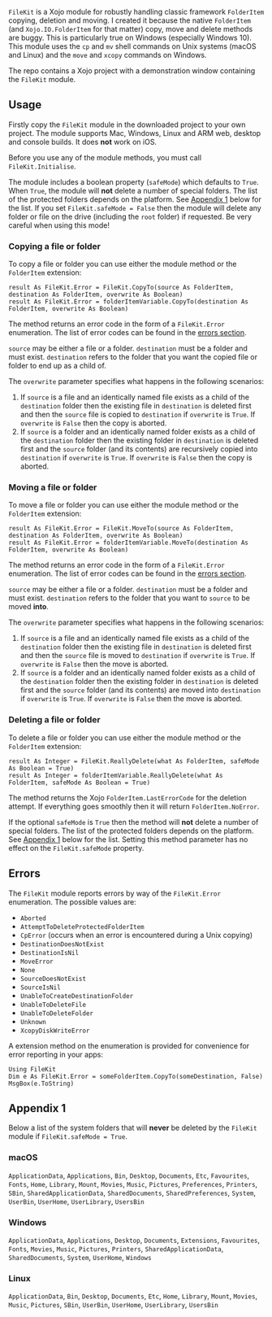 `FileKit` is a Xojo module for robustly handling classic framework `FolderItem` copying, deletion and moving. I created it because the native `FolderItem` (and `Xojo.IO.FolderItem` for that matter) copy, move and delete methods are buggy. This is particularly true on Windows (especially Windows 10).  This module uses the `cp` and `mv` shell commands on Unix systems (macOS and Linux) and the `move` and `xcopy` commands on Windows.

The repo contains a Xojo project with a demonstration window containing the `FileKit` module.

## Usage
Firstly copy the `FileKit` module in the downloaded project to your own project. The module supports Mac, Windows, Linux and ARM web, desktop and console builds. It does **not** work on iOS.

Before you use any of the module methods, you must call `FileKit.Initialise`.

The module includes a boolean property (`safeMode`) which defaults to `True`. When `True`, the module will **not** delete a number of special folders. The list of the protected folders depends on the platform. See [Appendix 1](#app1) below for the list. If you set `FileKit.safeMode = False` then the module will delete any folder or file on the drive (including the `root` folder) if requested. Be very careful when using this mode!	

### Copying a file or folder
To copy a file or folder you can use either the module method or the `FolderItem` extension:

```language-xojo
result As FileKit.Error = FileKit.CopyTo(source As FolderItem, destination As FolderItem, overwrite As Boolean)
result As FileKit.Error = folderItemVariable.CopyTo(destination As FolderItem, overwrite As Boolean)
```

The method returns an error code in the form of a `FileKit.Error` enumeration. The list of error codes can be found in the [errors section](#errors).

`source` may be either a file or a folder. `destination` must be a folder and must exist. `destination` refers to the folder that you want the copied file or folder to end up as a child of. 

The `overwrite` parameter specifies what happens in the following scenarios:

1. If `source` is a file and an identically named file exists as a child of the `destination` folder then the existing file in `destination` is deleted first and then the `source` file is copied to `destination` if `overwrite` is `True`. If `overwrite` is `False` then the copy is aborted.
2. If `source` is a folder and an identically named folder exists as a child of the `destination` folder then the existing folder in `destination` is deleted first and the `source` folder (and its contents) are recursively copied into `destination` if `overwrite` is `True`. If `overwrite` is `False` then the copy is aborted.

### Moving a file or folder
To move a file or folder you can use either the module method or the `FolderItem` extension:

```language-xojo
result As FileKit.Error = FileKit.MoveTo(source As FolderItem, destination As FolderItem, overwrite As Boolean)
result As FileKit.Error = folderItemVariable.MoveTo(destination As FolderItem, overwrite As Boolean)
```

The method returns an error code in the form of a `FileKit.Error` enumeration. The list of error codes can be found in the [errors section](#errors).

`source` may be either a file or a folder. `destination` must be a folder and must exist. `destination` refers to the folder that you want to `source` to be moved **into**.

The `overwrite` parameter specifies what happens in the following scenarios:

1. If `source` is a file and an identically named file exists as a child of the `destination` folder then the existing file in `destination` is deleted first and then the `source` file is moved to `destination` if `overwrite` is `True`. If `overwrite` is `False` then the move is aborted.
2. If `source` is a folder and an identically named folder exists as a child of the `destination` folder then the existing folder in `destination` is deleted first and the `source` folder (and its contents) are moved into `destination` if `overwrite` is `True`. If `overwrite` is `False` then the move is aborted.

### Deleting a file or folder
To delete a file or folder you can use either the module method or the `FolderItem` extension:

```language-xojo
result As Integer = FileKit.ReallyDelete(what As FolderItem, safeMode As Boolean = True)
result As Integer = folderItemVariable.ReallyDelete(what As FolderItem, safeMode As Boolean = True)
``` 

The method returns the Xojo `FolderItem.LastErrorCode` for the deletion attempt. If everything goes smoothly then it will return `FolderItem.NoError`.

If the optional `safeMode` is `True` then the method will **not** delete a number of special folders. The list of the protected folders depends on the platform. See [Appendix 1](#app1) below for the list. Setting this method parameter has no effect on the `FileKit.safeMode` property.

## <a id="errors">Errors</a>
The `FileKit` module reports errors by way of the `FileKit.Error` enumeration. The possible values are:

- `Aborted`
- `AttemptToDeleteProtectedFolderItem`
- `CpError` (occurs when an error is encountered during a Unix copying)
- `DestinationDoesNotExist`
- `DestinationIsNil`
- `MoveError`
- `None`
- `SourceDoesNotExist`
- `SourceIsNil`
- `UnableToCreateDestinationFolder`
- `UnableToDeleteFile`
- `UnableToDeleteFolder`
- `Unknown`
- `XcopyDiskWriteError`

A extension method on the enumeration is provided for convenience for error reporting in your apps:

```language-xojo
Using FileKit
Dim e As FileKit.Error = someFolderItem.CopyTo(someDestination, False)
MsgBox(e.ToString)
```

## <a id="app1">Appendix 1</a>
Below a list of the system folders that will **never** be deleted by the `FileKit` module if `FileKit.safeMode = True`. 

### macOS

`ApplicationData`, `Applications`, `Bin`, `Desktop`, `Documents`, `Etc`, `Favourites`, `Fonts`, `Home`, `Library`, `Mount`, `Movies`, `Music`, `Pictures`, `Preferences`, `Printers`, `SBin`, `SharedApplicationData`, `SharedDocuments`, `SharedPreferences`, `System`, `UserBin`, `UserHome`, `UserLibrary`, `UsersBin`

### Windows

`ApplicationData`, `Applications`, `Desktop`, `Documents`, `Extensions`, `Favourites`, `Fonts`, `Movies`, `Music`, `Pictures`, `Printers`, `SharedApplicationData`, `SharedDocuments`, `System`, `UserHome`, `Windows`

### Linux

`ApplicationData`, `Bin`, `Desktop`, `Documents`, `Etc`, `Home`, `Library`, `Mount`, `Movies`, `Music`, `Pictures`, `SBin`, `UserBin`, `UserHome`, `UserLibrary`, `UsersBin`
